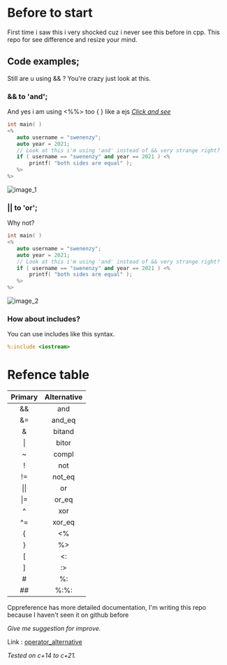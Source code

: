 # Before to start
First time i saw this i very shocked cuz i never see this before in cpp. This repo for see difference and resize your mind.

## Code examples;

Still are u using && ? You're crazy just look at this.

### && to 'and';
And yes i am  using <%%> too { } like a ejs [*Click and see*](https://ejs.co/)
```cpp
int main( )
<%
   auto username = "swenenzy";
   auto year = 2021;
   // Look at this i'm using 'and' instead of && very strange right?
   if ( username == "swenenzy" and year == 2021 ) <%
	   printf( "both sides are equal" );
   %>
%>
```
![image_1](https://media.discordapp.net/attachments/864772219610726410/886998398127972362/unknown.png?width=1253&height=472)
### || to 'or';
Why not?
```cpp
int main( )
<%
   auto username = "swenenzy";
   auto year = 2021;
   // Look at this i'm using 'and' instead of && very strange right?
   if ( username == "swenenzy" and year == 2021 ) <%
	   printf( "both sides are equal" );
   %>
%>
```
![image_2](https://media.discordapp.net/attachments/864772219610726410/887000071093227520/unknown.png)
### How about includes?
You can use includes like this syntax.
```cpp
%:include <iostream>
```
# Refence table
| Primary  |  Alternative  |
|:--------:|:-------------:|
|  &&      |  and          |
|  &=      |  and_eq       |
|  &       |  bitand       |
|  \|      |  bitor        |
|  ~       |  compl        |
|  !       |  not          |
|  !=      |  not_eq       |
|  \|\|    |  or           |
|  \|=     |  or_eq        |
|  ^       |  xor          |
|  ^=      |  xor_eq       |
|  {       |  <%           |
|  }       |  %>           |
|  [       |  <:           |
|  ]       |  :>           |
|  #       |  %:           |
|  ##      |  %:%:         |

Cppreference has more detailed documentation, I'm writing this repo because I haven't seen it on github before

*Give me suggestion for improve.*

Link : [operator_alternative](https://en.cppreference.com/w/cpp/language/operator_alternative)

*Tested on c+14 to c+21.*
